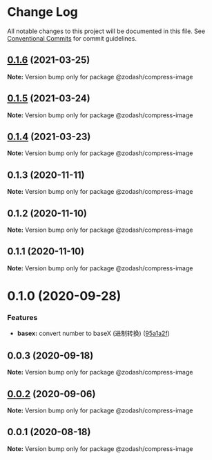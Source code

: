 # Change Log

All notable changes to this project will be documented in this file.
See [Conventional Commits](https://conventionalcommits.org) for commit guidelines.

## [0.1.6](https://github.com/zcorky/zodash/compare/@zodash/compress-image@0.1.5...@zodash/compress-image@0.1.6) (2021-03-25)

**Note:** Version bump only for package @zodash/compress-image





## [0.1.5](https://github.com/zcorky/zodash/compare/@zodash/compress-image@0.1.4...@zodash/compress-image@0.1.5) (2021-03-24)

**Note:** Version bump only for package @zodash/compress-image





## [0.1.4](https://github.com/zcorky/zodash/compare/@zodash/compress-image@0.1.3...@zodash/compress-image@0.1.4) (2021-03-23)

**Note:** Version bump only for package @zodash/compress-image





## 0.1.3 (2020-11-11)

**Note:** Version bump only for package @zodash/compress-image





## 0.1.2 (2020-11-10)

**Note:** Version bump only for package @zodash/compress-image





## 0.1.1 (2020-11-10)

**Note:** Version bump only for package @zodash/compress-image





# 0.1.0 (2020-09-28)


### Features

* **basex:** convert number to baseX (进制转换) ([95a1a2f](https://github.com/zcorky/zodash/commit/95a1a2f361d73de5caa3b8e297c1643e97e40983))





## 0.0.3 (2020-09-18)

**Note:** Version bump only for package @zodash/compress-image





## [0.0.2](https://github.com/zcorky/zodash/compare/@zodash/compress-image@0.0.1...@zodash/compress-image@0.0.2) (2020-09-06)

**Note:** Version bump only for package @zodash/compress-image





## 0.0.1 (2020-08-18)

**Note:** Version bump only for package @zodash/compress-image
